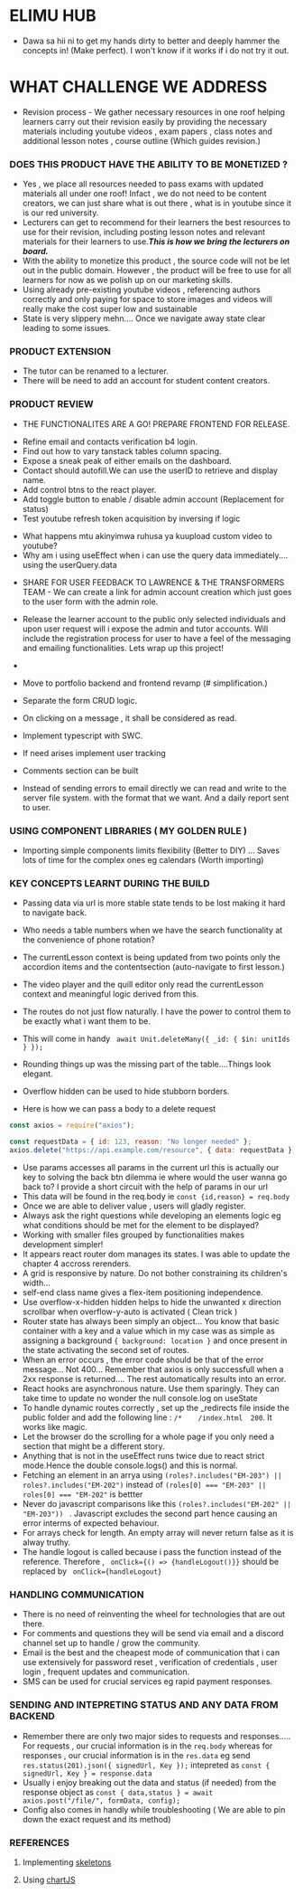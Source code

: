 # ELIMU HUB

- Dawa sa hii ni to get my hands dirty to better and deeply hammer the concepts in! (Make perfect). I won't know if it works if i do not try it out.

# WHAT CHALLENGE WE ADDRESS

- Revision process - We gather necessary resources in one roof helping learners carry out their revision easily by providing the necessary materials including youtube videos , exam papers , class notes and additional lesson notes , course outline (Which guides revision.)

### DOES THIS PRODUCT HAVE THE ABILITY TO BE MONETIZED ?

- Yes , we place all resources needed to pass exams with updated materials all under one roof! Infact , we do not need to be content creators, we can just share what is out there , what is in youtube since it is our red university.
- Lecturers can get to recommend for their learners the best resources to use for their revision, including posting lesson notes and relevant materials for their learners to use.**_This is how we bring the lecturers on board._**
- With the ability to monetize this product , the source code will not be let out in the public domain. However , the product will be free to use for all learners for now as we polish up on our marketing skills.
- Using already pre-existing youtube videos , referencing authors correctly and only paying for space to store images and videos will really make the cost super low and sustainable
- State is very slippery mehn.... Once we navigate away state clear leading to some issues.

### PRODUCT EXTENSION

- The tutor can be renamed to a lecturer.
- There will be need to add an account for student content creators.

### PRODUCT REVIEW

- THE FUNCTIONALITES ARE A GO! PREPARE FRONTEND FOR RELEASE.
<!-- STYLING & LOGIC REFINE -->

- Refine email and contacts verification b4 login.
- Find out how to vary tanstack tables column spacing.
- Expose a sneak peak of either emails on the dashboard.
- Contact should autofill.We can use the userID to retrieve and display name.
- Add control btns to the react player.
- Add toggle button to enable / disable admin account (Replacement for status)
- Test youtube refresh token acquisition by inversing if logic

<!-- INTERESTING QUESTIONS -->

- What happens mtu akinyimwa ruhusa ya kuupload custom video to youtube?
- Why am i using useEffect when i can use the query data immediately.... using the userQuery.data

<!-- RELEASE PREPARATION -->

- SHARE FOR USER FEEDBACK TO LAWRENCE & THE TRANSFORMERS TEAM - We can create a link for admin account creation which just goes to the user form with the admin role.
- Release the learner account to the public only selected individuals and upon user request will i expose the admin and tutor accounts. Will include the registration process for user to have a feel of the messaging and emailing functionalities. Lets wrap up this project!

- <!-- SECONDARY -->

- Move to portfolio backend and frontend revamp (# simplification.)
- Separate the form CRUD logic.
- On clicking on a message , it shall be considered as read.
- Implement typescript with SWC.
- If need arises implement user tracking
- Comments section can be built
- Instead of sending errors to email directly we can read and write to the server file system. with the format that we want. And a daily report sent to user.

### USING COMPONENT LIBRARIES ( MY GOLDEN RULE )

- Importing simple components limits flexibility (Better to DIY) ... Saves lots of time for the complex ones eg calendars (Worth importing)

### KEY CONCEPTS LEARNT DURING THE BUILD

- Passing data via url is more stable state tends to be lost making it hard to navigate back.
- Who needs a table numbers when we have the search functionality at the convenience of phone rotation?
- The currentLesson context is being updated from two points only the accordion items and the contentsection (auto-navigate to first lesson.)
- The video player and the quill editor only read the currentLesson context and meaningful logic derived from this.
- The routes do not just flow naturally. I have the power to control them to be exactly what i want them to be.
- This will come in handy ` await Unit.deleteMany({ _id: { $in: unitIds } });`

- Rounding things up was the missing part of the table....Things look elegant.
- Overflow hidden can be used to hide stubborn borders.
- Here is how we can pass a body to a delete request

```js
const axios = require("axios");

const requestData = { id: 123, reason: "No longer needed" };
axios.delete("https://api.example.com/resource", { data: requestData });
```

- Use params accesses all params in the current url this is actually our key to solving the back btn dilemma ie where would the user wanna go back to? I provide a short circuit with the help of params in our url
- This data will be found in the req.body ie `const {id,reason} = req.body`
- Once we are able to deliver value , users will gladly register.
- Always ask the right questions while developing an elements logic eg what conditions should be met for the element to be displayed?
- Working with smaller files grouped by functionalities makes development simpler!
- It appears react router dom manages its states. I was able to update the chapter 4 accross rerenders.
- A grid is responsive by nature. Do not bother constraining its children's width...
- self-end class name gives a flex-item positioning independence.
- Use overflow-x-hidden hidden helps to hide the unwanted x direction scrollbar when overflow-y-auto is activated ( Clean trick )
- Router state has always been simply an object... You know that basic container with a key and a value which in my case was as simple as assigning a background `{ background: location }` and once present in the state activating the second set of routes.
- When an error occurs , the error code should be that of the error message... Not 400... Remember that axios is only successfull when a 2xx response is returned.... The rest automatically results into an error.
- React hooks are asynchronous nature. Use them sparingly. They can take time to update no wonder the null console.log on useState
- To handle dynamic routes correctly , set up the \_redirects file inside the public folder and add the following line : `/*    /index.html  200`. It works like magic.
- Let the browser do the scrolling for a whole page if you only need a section that might be a different story.
- Anything that is not in the useEffect runs twice due to react strict mode.Hence the double console.logs() and this is normal.
- Fetching an element in an arrya using `(roles?.includes("EM-203") || roles?.includes("EM-202")` instead of `(roles[0] === "EM-203" || roles[0] === "EM-202"` is bettter
- Never do javascript comparisons like this `(roles?.includes("EM-202" || "EM-203")) ` . Javascript excludes the second part hence causing an error interms of expected behaviour.
- For arrays check for length. An empty array will never return false as it is alway truthy.
- The handle logout is called because i pass the function instead of the reference. Therefore , ` onClick={() => {handleLogout()}}` should be replaced by ` onClick={handleLogout}`

### HANDLING COMMUNICATION

- There is no need of reinventing the wheel for technologies that are out there.
- For comments and questions they will be send via email and a discord channel set up to handle / grow the community.
- Email is the best and the cheapest mode of communication that i can use extensively for password reset , verification of credentials , user login , frequent updates and communication.
- SMS can be used for crucial services eg rapid payment responses.

### SENDING AND INTEPRETING STATUS AND ANY DATA FROM BACKEND

- Remember there are only two major sides to requests and responses..... For requests , our crucial information is in the `req.body` whereas for responses , our crucial information is in the `res.data` eg send ` res.status(201).json({ signedUrl, Key });` intepreted as `const { signedUrl, Key } = response.data`
- Usually i enjoy breaking out the data and status (if needed) from the response object as
  `const { data,status } = await axios.post("/file/", formData, config);`
- Config also comes in handly while troubleshooting ( We are able to pin down the exact request and its method)

### REFERENCES

1. Implementing [skeletons](https://dev.to/jobpick/how-to-create-a-skeleton-loader-in-tailwindcss-38gh)

2. Using [chartJS](https://react-chartjs-2.js.org/)
